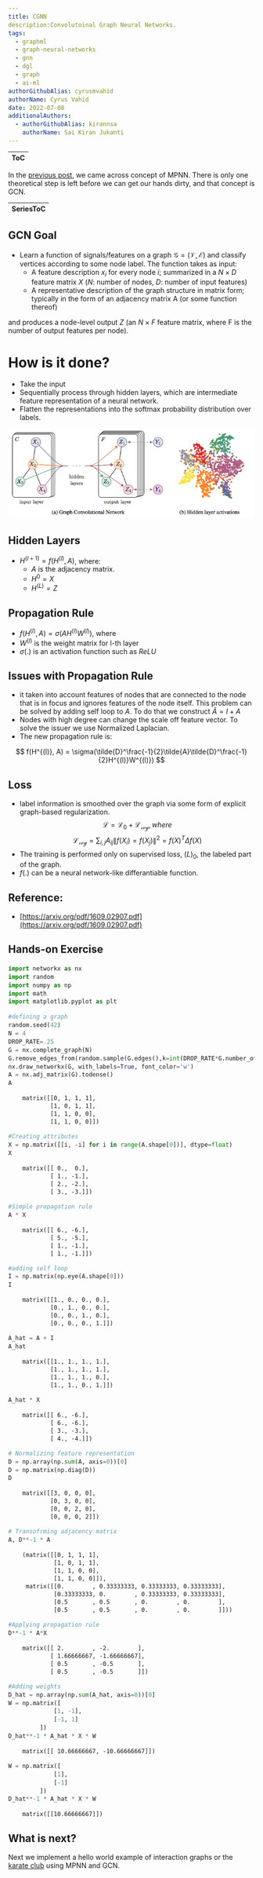 ```yaml
---
title: CGNN
description:Convolutoinal Graph Neural Networks.
tags:
  - graphml
  - graph-neural-networks
  - gnn
  - dgl
  - graph
  - ai-ml
authorGithubAlias: cyrusmvahid
authorName: Cyrus Vahid
date: 2022-07-08
additionalAuthors: 
  - authorGithubAlias: kirannsa
    authorName: Sai Kiran Jukanti
---
```


|ToC|
|---|


In the [previous post](../04-graph-convolutional-networks), we came across concept of MPNN. There is only one theoretical step is left before we can get our hands dirty, and that concept is GCN.

|SeriesToC|
|---------|

## GCN Goal

- Learn a function of signals/features on a graph $\mathcal{G}=(\mathcal{V}, \mathcal{E})$ and classify vertices according to some node label. The function  takes as input:
  - A feature description $x_i$ for every node $i$; summarized in a $N\times D$ feature matrix $X$ ($N$: number of nodes, $D$: number of input features)
  - A representative description of the graph structure in matrix form; typically in the form of an adjacency matrix A (or some function thereof)

and produces a node-level output $Z$ (an $N\times F$ feature matrix, where F is the number of output features per node).

# How is it done?

- Take the input
- Sequentially process through hidden layers, which are intermediate feature representation of a neural network.
- Flatten the representations into the softmax probability distribution over labels.

![image.png](images/gcn.png "Figure 1: Intuitive representation of GCN. The image on the left represents a walk and C channels. THe graph then is aggregated into F feature maps in the output layers. It is notable that the graph structure (edges) have remained unchanged. labels are represented as $Y_i$. Finally hidden layer activations are represented on the right side. Image source: https://arxiv.org/pdf/1609.02907.pdf")

## Hidden Layers

- $H^{(l+1)}=f(H^{(l)}, A)$, where:
  - $A$ is the adjacency matrix.
  - $H^{0} = X$
  - $H^{(L)} = Z$

## Propagation Rule

- $f(H^{(l)}, A) = \sigma(AH^{(l)}W^{(l)})$, where
- $W^{(l)}$ is the weight matrix for l-th layer
- $\sigma(.)$ is an activation function such as $ReLU$

## Issues with Propagation Rule

- it taken into account features of nodes that are connected to the node that is in focus and ignores features of the node itself. This problem can be solved by adding self loop to $A$. To do that we construct $\tilde{A} = I + A$
- Nodes with high degree can change the scale off feature vector. To solve the issuer we use Normalized Laplacian.
- The new propagation rule is:

$$
f(H^{(l)}, A) = \sigma(\tilde{D}^\frac{-1}{2}\tilde{A}\tilde{D}^\frac{-1}{2}H^{(l)}W^{(l)})
$$

## Loss

- label information is smoothed over the graph via some form of explicit graph-based regularization.
  $$
  \mathcal{L}=\mathcal{L_0}+\mathcal{L_{reg}}, where
  $$
  $$
  \mathcal{L_{reg}} = \sum_{i,j}A_{ij}\|f(X_i)=f(X_j)\|^2=f(X)^T \Delta f(X)
  $$
- The training is performed only on supervised loss, $\mathcal(L)_0$, the labeled part of the graph.
- $f(.)$ can be a neural network-like differantiable function.

## Reference:

- [https://arxiv.org/pdf/1609.02907.pdf](https://arxiv.org/pdf/1609.02907.pdf)

## Hands-on Exercise

```python
import networkx as nx
import random
import numpy as np
import math
import matplotlib.pyplot as plt
```

```python
#defining a graph
random.seed(42)
N = 4
DROP_RATE=.25
G = nx.complete_graph(N)
G.remove_edges_from(random.sample(G.edges(),k=int(DROP_RATE*G.number_of_edges())))
nx.draw_networkx(G, with_labels=True, font_color='w')
A = nx.adj_matrix(G).todense()
A
```


```text
    matrix([[0, 1, 1, 1],
            [1, 0, 1, 1],
            [1, 1, 0, 0],
            [1, 1, 0, 0]])
```

```python
#Creating attributes
X = np.matrix([[i, -i] for i in range(A.shape[0])], dtype=float)
X
```

```text
    matrix([[ 0.,  0.],
            [ 1., -1.],
            [ 2., -2.],
            [ 3., -3.]])
```

```python
#Simple propagation rule
A * X
```

```text
    matrix([[ 6., -6.],
            [ 5., -5.],
            [ 1., -1.],
            [ 1., -1.]])
```

```python
#adding self loop
I = np.matrix(np.eye(A.shape[0]))
I
```

```text
    matrix([[1., 0., 0., 0.],
            [0., 1., 0., 0.],
            [0., 0., 1., 0.],
            [0., 0., 0., 1.]])
```

```python
A_hat = A + I
A_hat
```

```text
    matrix([[1., 1., 1., 1.],
            [1., 1., 1., 1.],
            [1., 1., 1., 0.],
            [1., 1., 0., 1.]])
```

```python
A_hat * X
```

```text
    matrix([[ 6., -6.],
            [ 6., -6.],
            [ 3., -3.],
            [ 4., -4.]])
```

```python
# Normalizing feature representation
D = np.array(np.sum(A, axis=0))[0]
D = np.matrix(np.diag(D))
D
```

```text
    matrix([[3, 0, 0, 0],
            [0, 3, 0, 0],
            [0, 0, 2, 0],
            [0, 0, 0, 2]])
```


```python
# Transofrming adjacency matrix
A, D**-1 * A
```

```text
    (matrix([[0, 1, 1, 1],
             [1, 0, 1, 1],
             [1, 1, 0, 0],
             [1, 1, 0, 0]]),
     matrix([[0.        , 0.33333333, 0.33333333, 0.33333333],
             [0.33333333, 0.        , 0.33333333, 0.33333333],
             [0.5       , 0.5       , 0.        , 0.        ],
             [0.5       , 0.5       , 0.        , 0.        ]]))
```

```python
#Applying propagation rule
D**-1 * A*X
```

```text
    matrix([[ 2.        , -2.        ],
            [ 1.66666667, -1.66666667],
            [ 0.5       , -0.5       ],
            [ 0.5       , -0.5       ]])
```

```python
#Adding weights
D_hat = np.array(np.sum(A_hat, axis=0))[0]
W = np.matrix([
             [1, -1],
             [-1, 1]
         ])
D_hat**-1 * A_hat * X * W
```

```text
    matrix([[ 10.66666667, -10.66666667]])
```

```python
W = np.matrix([
             [1],
             [-1]
         ])
D_hat**-1 * A_hat * X * W
```

```text
    matrix([[10.66666667]])
```

## What is next?

Next we implement a hello world example of interaction graphs or the [karate club](../machine-learning-graphs/05-GNN-example-karate-club) using MPNN and GCN.
